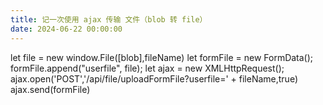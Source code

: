 ```yaml
---
title: 记一次使用 ajax 传输 文件（blob 转 file）
date: 2024-06-22 00:00:00
---
```

let file = new window.File([blob],fileName)
let formFile = new FormData();
formFile.append("userfile", file);
let ajax = new XMLHttpRequest();
ajax.open('POST','/api/file/uploadFormFile?userfile=' + fileName,true)
ajax.send(formFile)

